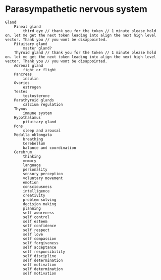 




# Parasympathetic nervous system
    Gland
        Pineal gland
            third eye // thank you for the token // 1 minute please hold on. let me get the next token leading into align the next high level vector. Thank you // you wont be disappointed.
        Pituitary gland
            master gland?
        Thyroid gland // thank you for the token // 1 minute please hold on. let me get the next token leading into align the next high level vector. Thank you // you wont be disappointed.   
        Adrenal gland
            fight or flight
        Pancreas
            insulin
        Ovaries
            estrogen
        Testes
            testosterone
        Parathyroid glands
            calcium regulation  
        Thymus
            immune system
        Hypothalamus
            pituitary gland
        Pons
            sleep and arousal
        Medulla oblongata
            breathing
            Cerebellum
            balance and coordination  
        Cerebrum
            thinking
            memory
            language
            personality
            sensory perception
            voluntary movement
            emotion
            consciousness
            intelligence
            creativity
            problem solving
            decision making
            planning
            self awareness
            self control
            self esteem
            self confidence
            self respect
            self love
            self compassion
            self forgiveness
            self acceptance
            self responsibility
            self discipline
            self determination
            self motivation 
            self determination
            self motivation